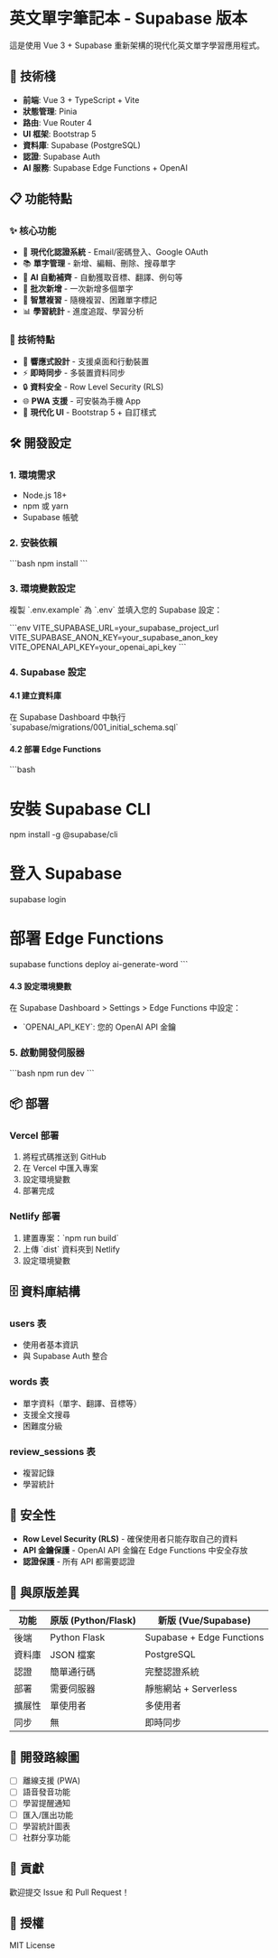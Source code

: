 # 英文單字筆記本 - Supabase 版本

這是使用 Vue 3 + Supabase 重新架構的現代化英文單字學習應用程式。

## 🚀 技術棧

- **前端**: Vue 3 + TypeScript + Vite
- **狀態管理**: Pinia
- **路由**: Vue Router 4
- **UI 框架**: Bootstrap 5
- **資料庫**: Supabase (PostgreSQL)
- **認證**: Supabase Auth
- **AI 服務**: Supabase Edge Functions + OpenAI

## 📋 功能特點

### ✨ 核心功能
- 🔐 **現代化認證系統** - Email/密碼登入、Google OAuth
- 📚 **單字管理** - 新增、編輯、刪除、搜尋單字
- 🤖 **AI 自動補齊** - 自動獲取音標、翻譯、例句等
- 📝 **批次新增** - 一次新增多個單字
- 🎯 **智慧複習** - 隨機複習、困難單字標記
- 📊 **學習統計** - 進度追蹤、學習分析

### 🔧 技術特點
- 📱 **響應式設計** - 支援桌面和行動裝置
- ⚡ **即時同步** - 多裝置資料同步
- 🔒 **資料安全** - Row Level Security (RLS)
- 🌐 **PWA 支援** - 可安裝為手機 App
- 🎨 **現代化 UI** - Bootstrap 5 + 自訂樣式

## 🛠️ 開發設定

### 1. 環境需求
- Node.js 18+
- npm 或 yarn
- Supabase 帳號

### 2. 安裝依賴
\`\`\`bash
npm install
\`\`\`

### 3. 環境變數設定
複製 \`.env.example\` 為 \`.env\` 並填入您的 Supabase 設定：

\`\`\`env
VITE_SUPABASE_URL=your_supabase_project_url
VITE_SUPABASE_ANON_KEY=your_supabase_anon_key
VITE_OPENAI_API_KEY=your_openai_api_key
\`\`\`

### 4. Supabase 設定

#### 4.1 建立資料庫
在 Supabase Dashboard 中執行 \`supabase/migrations/001_initial_schema.sql\`

#### 4.2 部署 Edge Functions
\`\`\`bash
# 安裝 Supabase CLI
npm install -g @supabase/cli

# 登入 Supabase
supabase login

# 部署 Edge Functions
supabase functions deploy ai-generate-word
\`\`\`

#### 4.3 設定環境變數
在 Supabase Dashboard > Settings > Edge Functions 中設定：
- \`OPENAI_API_KEY\`: 您的 OpenAI API 金鑰

### 5. 啟動開發伺服器
\`\`\`bash
npm run dev
\`\`\`

## 📦 部署

### Vercel 部署
1. 將程式碼推送到 GitHub
2. 在 Vercel 中匯入專案
3. 設定環境變數
4. 部署完成

### Netlify 部署
1. 建置專案：\`npm run build\`
2. 上傳 \`dist\` 資料夾到 Netlify
3. 設定環境變數

## 🗄️ 資料庫結構

### users 表
- 使用者基本資訊
- 與 Supabase Auth 整合

### words 表
- 單字資料（單字、翻譯、音標等）
- 支援全文搜尋
- 困難度分級

### review_sessions 表
- 複習記錄
- 學習統計

## 🔐 安全性

- **Row Level Security (RLS)** - 確保使用者只能存取自己的資料
- **API 金鑰保護** - OpenAI API 金鑰在 Edge Functions 中安全存放
- **認證保護** - 所有 API 都需要認證

## 🎯 與原版差異

| 功能 | 原版 (Python/Flask) | 新版 (Vue/Supabase) |
|------|-------------------|---------------------|
| 後端 | Python Flask | Supabase + Edge Functions |
| 資料庫 | JSON 檔案 | PostgreSQL |
| 認證 | 簡單通行碼 | 完整認證系統 |
| 部署 | 需要伺服器 | 靜態網站 + Serverless |
| 擴展性 | 單使用者 | 多使用者 |
| 同步 | 無 | 即時同步 |

## 🚧 開發路線圖

- [ ] 離線支援 (PWA)
- [ ] 語音發音功能
- [ ] 學習提醒通知
- [ ] 匯入/匯出功能
- [ ] 學習統計圖表
- [ ] 社群分享功能

## 🤝 貢獻

歡迎提交 Issue 和 Pull Request！

## 📄 授權

MIT License